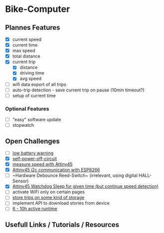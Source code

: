# Bike-Computer

## Plannes Features

- [x] current speed
- [x] current time
- [x] max speed
- [x] total distance
- [x] current trip
  - [x] distance
  - [x] driving time
  - [x] avg speed
- [ ] wifi data export of all trips
- [ ] auto-trip detection - save current trip on pause (10min timeout?)
- [ ] setup of current time

### Optional Features

- [ ] "easy" software update
- [ ] stopwatch

## Open Challenges

- [ ] [low battery warning](./challenges/low-battery-warning/low-battery-warning.md)
- [x] [self-power-off-circuit](./challenges/self-power-off-circuit/self-power-off-circuit.md)
- [x] [measure speed with Attiny45](./challenges/speed-measurement/speed-measurement.md)
- [x] [Attiny45 i2c communication with ESP8266](./uC-Communication/uC-Communication.md)
- [ ] ~Hardware Debounce Reed-Switch~ (irrelevant, using digital HALL-Sensor)
- [x] [Attiny45 Watchdog Sleep for given time (but continue speed detection)](./challenges/attiny-sleep/attiny-sleep.md)
- [ ] activate WiFi only on certain pages
- [ ] [store trips on some kind of storage](./challenges/data-storage/data-storage.md)
- [ ] implement API to download stories from device
- [ ] [6 - 10h active runtime](./challenges/low-power/low-power.md)

## Usefull Links / Tutorials / Resources
